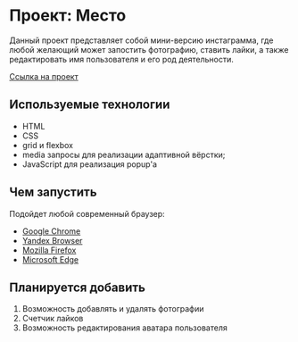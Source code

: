 # Проект: Место
Данный проект представляет собой мини-версию инстаграмма, где любой желающий может запостить фотографию, ставить лайки, а также редактировать имя пользователя и его род деятельности.

[Ссылка на проект](https://toxicyouth.github.io/Mesto/)

## Используемые технологии
* HTML
* CSS
* grid и flexbox
* media запросы для реализации адаптивной вёрстки;
* JavaScript для реализация popup'а

## Чем запустить
Подойдет любой современный браузер:
* [Google Chrome](https://www.google.ru/chrome/)
* [Yandex Browser](https://browser.yandex.ru/?from=suggest&utm_source=suggest&banerid=5000004765)
* [Mozilla Firefox](https://www.mozilla.org/ru/firefox/new/)
* [Microsoft Edge](https://www.microsoft.com/ru-ru/edge)

## Планируется добавить
1. Возможность добавлять и удалять фотографии
2. Счетчик лайков
3. Возможность редактирования аватара пользователя
